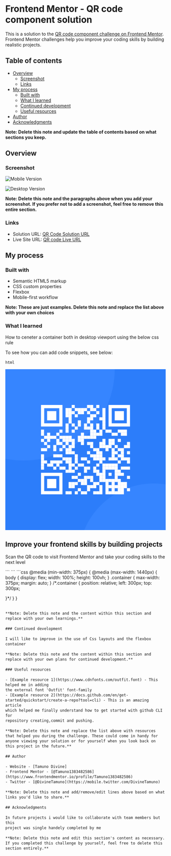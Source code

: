 # Frontend Mentor - QR code component solution

This is a solution to the [QR code component challenge on Frontend Mentor](https://www.frontendmentor.io/challenges/qr-code-component-iux_sIO_H). Frontend Mentor challenges help you improve your coding skills by building realistic projects. 

## Table of contents

- [Overview](#overview)
  - [Screenshot](#screenshot)
  - [Links](#links)
- [My process](#my-process)
  - [Built with](#built-with)
  - [What I learned](#what-i-learned)
  - [Continued development](#continued-development)
  - [Useful resources](#useful-resources)
- [Author](#author)
- [Acknowledgments](#acknowledgments)

**Note: Delete this note and update the table of contents based on what sections you keep.**

## Overview

### Screenshot

![Mobile Version](./screenshots/Screenshot_mobile.jpg)

![Desktop Version](./screenshots/Screenshot_desktop.png)

**Note: Delete this note and the paragraphs above when you add your screenshot. If you prefer not to add a screenshot, feel free to remove this entire section.**

### Links

- Solution URL: [QR Code Solution URL](https://github.com/Tamuno1383482586/qr-code-component-main/)
- Live Site URL: [QR code Live URL](https://tamuno1383482586.github.io/qr-code-component-main/)

## My process

### Built with

- Semantic HTML5 markup
- CSS custom properties
- Flexbox
- Mobile-first workflow

**Note: These are just examples. Delete this note and replace the list above with your own choices**

### What I learned

How to ceneter a container both in desktop viewport using the below css rule

To see how you can add code snippets, see below:

```
html
```
<div class="container">
      <img id="qr-image" src="images/image-qr-code.png" alt="qr-code" />
      <h2>Improve your frontend skills by building projects</h2>
      <p>
        Scan the QR code to visit Frontend Mentor and take your coding skills to
        the next level
      </p>
    </div>
```
```
```css
@media (min-width: 375px) {
  @media (max-width: 1440px) {
    body {
      display: flex;
      width: 100%;
      height: 100vh;
    }
    .container {
      max-width: 375px;
      margin: auto;
    }
    /*.container {
    position: relative;
    left: 300px;
    top: 300px;
    
  }*/
  }
}

```

**Note: Delete this note and the content within this section and replace with your own learnings.**

### Continued development

I will like to improve in the use of Css layouts and the flexbox container

**Note: Delete this note and the content within this section and replace with your own plans for continued development.**

### Useful resources

- [Example resource 1](https://www.cdnfonts.com/outfit.font) - This helped me in adding
the external font 'Outfit' font-family
- [Example resource 2](https://docs.github.com/en/get-started/quickstart/create-a-repo?tool=cli) - This is an amazing article
which helped me finally understand how to get started with github CLI for
repository creating,commit and pushing.

**Note: Delete this note and replace the list above with resources that helped you during the challenge. These could come in handy for anyone viewing your solution or for yourself when you look back on this project in the future.**

## Author

- Website - [Tamuno Divine]
- Frontend Mentor - [@Tamuno1383482586](https://www.frontendmentor.io/profile/Tamuno1383482586)
- Twitter - [@DivineTamuno](https://mobile.twitter.com/DivineTamuno)

**Note: Delete this note and add/remove/edit lines above based on what links you'd like to share.**

## Acknowledgments

In future projects i would like to collaborate with team members but this
project was single handely completed by me

**Note: Delete this note and edit this section's content as necessary. If you completed this challenge by yourself, feel free to delete this section entirely.**

